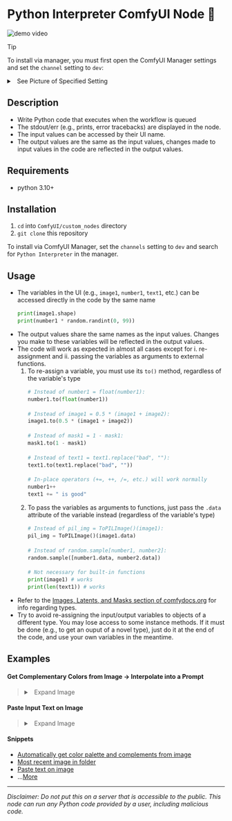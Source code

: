 # Python Interpreter ComfyUI Node 🐍

![demo video](wiki/demos/videos/demo.gif)

> [!TIP]
>  To install via manager, you must first open the ComfyUI Manager settings and set the `channel` setting to `dev`:
>
>
>
> <details>
>
> <summary> &nbsp; See Picture of Specified Setting </summary>
> 
> ![channel setting in comfyui manager](wiki/comfyui-manager-setting.png)
>
> </details>
>

## Description

- Write Python code that executes when the workflow is queued
- The stdout/err (e.g., prints, error tracebacks) are displayed in the node. 
- The input values can be accessed by their UI name. 
- The output values are the same as the input values, changes made to input values in the code are reflected in the output values.

## Requirements

- python 3.10+

## Installation

1. `cd` into `ComfyUI/custom_nodes` directory
2. `git clone` this repository

To install via ComfyUI Manager, set the `channels` setting to `dev` and search for `Python Interpreter` in the manager.

## Usage

- The variables in the UI (e.g., `image1`, `number1`, `text1`, etc.) can be accessed directly in the code by the same name
    ```python
    print(image1.shape)
    print(number1 * random.randint(0, 99))
    ```
- The output values share the same names as the input values. Changes you make to these variables will be reflected in the output values.
- The code will work as expected in almost all cases except for i. re-assignment and ii. passing the variables as arguments to external functions.
  1.  To re-assign a variable, you must use its `to()` method, regardless of the variable's type
      ```python
      # Instead of number1 = float(number1):
      number1.to(float(number1))

      # Instead of image1 = 0.5 * (image1 + image2):
      image1.to(0.5 * (image1 + image2))

      # Instead of mask1 = 1 - mask1:
      mask1.to(1 - mask1)

      # Instead of text1 = text1.replace("bad", ""):
      text1.to(text1.replace("bad", ""))

      # In-place operators (+=, ++, /=, etc.) will work normally
      number1++
      text1 += " is good"
      ```
  2. To pass the variables as arguments to functions, just pass the `.data` attribute of the variable instead (regardless of the variable's type)
      ```python
      # Instead of pil_img = ToPILImage()(image1):
      pil_img = ToPILImage()(image1.data)

      # Instead of random.sample[number1, number2]:
      random.sample([number1.data, number2.data])

      # Not necessary for built-in functions
      print(image1) # works
      print(len(text1)) # works
      ```
- Refer to the [Images, Latents, and Masks section of comfydocs.org](https://www.comfydocs.org/essentials/custom_node_images_and_masks) for info regarding types.
- Try to avoid re-assigning the input/output variables to objects of a different type. You may lose access to some instance methods. If it must be done (e.g., to get an ouput of a novel type), just do it at the end of the code, and use your own variables in the meantime.

## Examples

#### Get Complementary Colors from Image -> Interpolate into a Prompt

>
>
> <details>
> <summary> &nbsp; Expand Image </summary>
>
> 
> ![demo picture - complementary color palette](wiki/demos/pictures/new-example-complementary-colors.png)
>
> </details>

#### Paste Input Text on Image

>
>
> <details>
> <summary> &nbsp; Expand Image </summary>
>
> 
> ![demo picture = caption composite](wiki/demos/pictures/new-example-caption-draw.png)
>
> </details>

#### Snippets

- [Automatically get color palette and complements from image](wiki/code-snippets-from-demos/get_complementary_colors.py)
- [Most recent image in folder](wiki/code-snippets-from-demos//most_recent_image_in_folder.py)
- [Paste text on image](wiki/code-snippets-from-demos/paste_text_caption.py)
- ...[More](wiki/code-snippets-from-demos)


----

*Disclaimer: Do not put this on a server that is accessible to the public. This node can run any Python code provided by a user, including malicious code.*